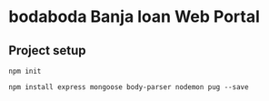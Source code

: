 # bodaboda Banja loan Web Portal

## Project setup
```
npm init
```
```
npm install express mongoose body-parser nodemon pug --save